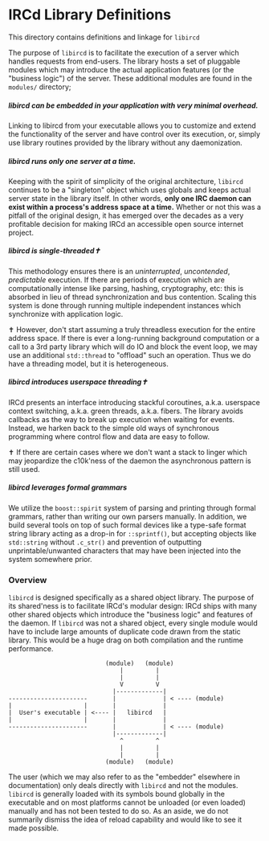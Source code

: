 # IRCd Library Definitions

This directory contains definitions and linkage for `libircd`

The purpose of `libircd` is to facilitate the execution of a server which
handles requests from end-users. The library hosts a set of pluggable modules
which may introduce the actual application features (or the "business logic")
of the server. These additional modules are found in the `modules/` directory;

##### libircd can be embedded in your application with very minimal overhead.

Linking to libircd from your executable allows you to customize and extend the
functionality of the server and have control over its execution, or, simply use
library routines provided by the library without any daemonization.

##### libircd runs only one server at a time.

Keeping with the spirit of simplicity of the original architecture, `libircd`
continues to be a "singleton" object which uses globals and keeps actual server
state in the library itself. In other words, **only one IRC daemon can exist
within a process's address space at a time.** Whether or not this was a pitfall
of the original design, it has emerged over the decades as a very profitable
decision for making IRCd an accessible open source internet project.

##### libircd is single-threaded✝

This methodology ensures there is an _uninterrupted_, _uncontended_,
_predictable_ execution. If there are periods of execution which are
computationally intense like parsing, hashing, cryptography, etc: this is
absorbed in lieu of thread synchronization and bus contention. Scaling this
system is done through running multiple independent instances which
synchronize with application logic.

✝ However, don't start assuming a truly threadless execution for the entire
address space. If there is ever a long-running background computation or a call
to a 3rd party library which will do IO and block the event loop, we may use an
additional `std::thread` to "offload" such an operation. Thus we do have
a threading model, but it is heterogeneous.

##### libircd introduces userspace threading✝

IRCd presents an interface introducing stackful coroutines, a.k.a. userspace
context switching, a.k.a. green threads, a.k.a. fibers. The library avoids callbacks
as the way to break up execution when waiting for events. Instead, we harken back
to the simple old ways of synchronous programming where control flow and data are
easy to follow.

✝ If there are certain cases where we don't want a stack to linger which may
jeopardize the c10k'ness of the daemon the asynchronous pattern is still used.

##### libircd leverages formal grammars

We utilize the `boost::spirit` system of parsing and printing through formal grammars,
rather than writing our own parsers manually. In addition, we build several tools
on top of such formal devices like a type-safe format string library acting as a
drop-in for `::sprintf()`, but accepting objects like `std::string` without `.c_str()`
and prevention of outputting unprintable/unwanted characters that may have been
injected into the system somewhere prior.

### Overview

`libircd` is designed specifically as a shared object library. The purpose of its
shared'ness is to facilitate IRCd's modular design: IRCd ships with many other
shared objects which introduce the "business logic" and features of the daemon. If
`libircd` was not a shared object, every single module would have to include large
amounts of duplicate code drawn from the static library. This would be a huge drag
on both compilation and the runtime performance.

```
                           (module)   (module)
                               |         |
                               |         |
                               V         V
                             |-------------|
----------------------       |             | < ---- (module)
|                    |       |             |
|  User's executable | <---- |   libircd   |
|                    |       |             |
----------------------       |             | < ---- (module)
                             |-------------|
                               ^         ^
                               |         |
                               |         |
                           (module)   (module)

```

The user (which we may also refer to as the "embedder" elsewhere in
documentation) only deals directly with `libircd` and not the modules.
`libircd` is generally loaded with its symbols bound globally in the executable
and on most platforms cannot be unloaded (or even loaded) manually and has not
been tested to do so. As an aside, we do not summarily dismiss the idea of
reload capability and would like to see it made possible.
